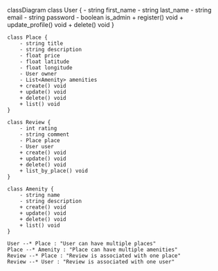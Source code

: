 classDiagram
    class User {
        - string first_name
        - string last_name
        - string email
        - string password
        - boolean is_admin
        + register() void
        + update_profile() void
        + delete() void
    }

    class Place {
        - string title
        - string description
        - float price
        - float latitude
        - float longitude
        - User owner
        - List<Amenity> amenities
        + create() void
        + update() void
        + delete() void
        + list() void
    }

    class Review {
        - int rating
        - string comment
        - Place place
        - User user
        + create() void
        + update() void
        + delete() void
        + list_by_place() void
    }

    class Amenity {
        - string name
        - string description
        + create() void
        + update() void
        + delete() void
        + list() void
    }

    User --* Place : "User can have multiple places"
    Place --* Amenity : "Place can have multiple amenities"
    Review --* Place : "Review is associated with one place"
    Review --* User : "Review is associated with one user"